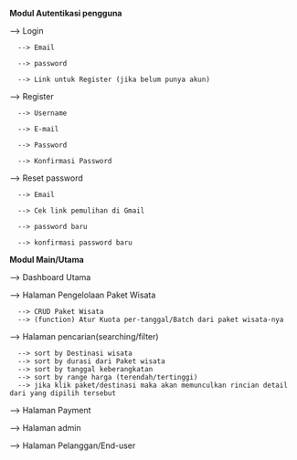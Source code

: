 **Modul Autentikasi pengguna**

  --> Login
  
      --> Email
      
      --> password

      --> Link untuk Register (jika belum punya akun)
      
  --> Register
  
      --> Username

      --> E-mail

      --> Password

      --> Konfirmasi Password
      
  --> Reset password
  
      --> Email

      --> Cek link pemulihan di Gmail

      --> password baru

      --> konfirmasi password baru

**Modul Main/Utama**

  --> Dashboard Utama

  --> Halaman Pengelolaan Paket Wisata

      --> CRUD Paket Wisata
      --> (function) Atur Kuota per-tanggal/Batch dari paket wisata-nya

  --> Halaman pencarian(searching/filter)

      --> sort by Destinasi wisata
      --> sort by durasi dari Paket wisata
      --> sort by tanggal keberangkatan
      --> sort by range harga (terendah/tertinggi)
      --> jika klik paket/destinasi maka akan memunculkan rincian detail dari yang dipilih tersebut

  --> Halaman Payment

  --> Halaman admin

  --> Halaman Pelanggan/End-user

  
